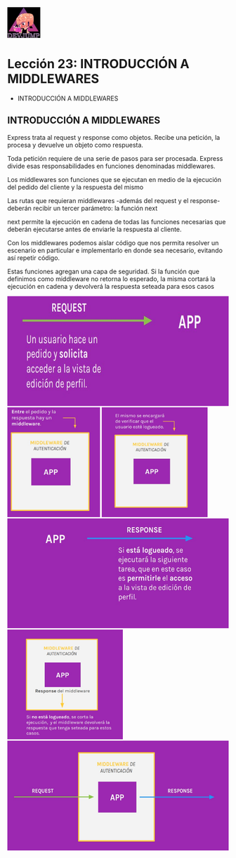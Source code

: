 <img  src='../logo.png' height='70px'>

# Lección 23: INTRODUCCIÓN A MIDDLEWARES 

* INTRODUCCIÓN A MIDDLEWARES 


## INTRODUCCIÓN A MIDDLEWARES 

Express trata al request y response como objetos.
Recibe una petición, la procesa y devuelve un objeto como respuesta.

Toda petición requiere de una serie de pasos para ser procesada. Express divide esas responsabilidades en funciones denominadas middlewares.

Los middlewares son funciones que se ejecutan en medio de la ejecución del pedido del cliente y la respuesta del mismo

Las rutas que requieran middlewares -además del request y el response-deberán recibir un tercer parámetro: la función next

next permite la ejecución en cadena de todas las funciones necesarias que deberán ejecutarse antes de enviarle la respuesta al cliente.

Con los middlewares podemos aislar código que nos permita resolver un escenario en particular e implementarlo en donde sea necesario, evitando así repetir código.

Estas funciones agregan una capa de seguridad. Si la función que definimos como middleware no retorna lo esperado, la misma cortará la ejecución en cadena y devolverá la respuesta seteada para esos casos


<img  src='../img/middlewares_1.jpg' height='250px'>

<img  src='../img/middlewares_2.jpg' height='250px'>

<img  src='../img/middlewares_3.jpg' height='250px'>

<img  src='../img/middlewares_4.jpg' height='250px'>

<img  src='../img/middlewares_5.jpg' height='250px'>

<img  src='../img/middlewares_6.jpg' height='250px'>



